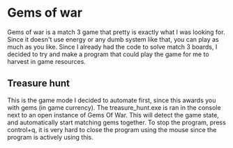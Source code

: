 # Gems of war 

Gems of war is a match 3 game that pretty is exactly what I was looking for.
Since it doesn't use energy or any dumb system like that, you can play as much as you like.
Since I already had the code to solve match 3 boards, I decided to try and make a program that could play the game for me to harvest in game resources.

## Treasure hunt

This is the game mode I decided to automate first, since this awards you with gems (in game currency).
The treasure_hunt.exe is ran in the console next to an open instance of Gems Of War.
This will detect the game state, and automatically start matching gems together.
To stop the program, press control+q, it is very hard to close the program using the mouse since the program is actively using this.




